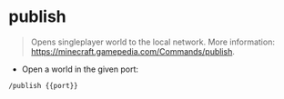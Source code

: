 # publish

> Opens singleplayer world to the local network.
> More information: <https://minecraft.gamepedia.com/Commands/publish>.

- Open a world in the given port:

`/publish {{port}}`
